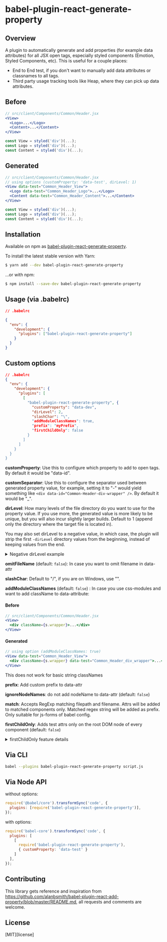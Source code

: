 # babel-plugin-react-generate-property

## Overview 
A plugin to automatically generate and add properties (for example data attributes) for all JSX open tags, especially styled components (Emotion, Styled Components, etc).
This is useful for a couple places:
- End to End test, if you don't want to manually add data attributes or classnames to all tags.
- Third party usage tracking tools like Heap, where they can pick up data attributes.


## Before
```jsx
// src/client/Components/Common/Header.jsx
<View>
  <Logo>...</Logo>
  <Content>...</Content>
</View>

const View = styled('div')(...);
const Logo = styled('div')(...);
const Content = styled('div')(...);
```

## Generated
```jsx
// src/client/Components/Common/Header.jsx
// using options (customProperty: 'data-test', dirLevel: 1)
<View data-test="Common_Header_View">
  <Logo data-test="Common_Header_Logo">...</Logo>
  <Content data-test="Common_Header_Content">...</Content>
</View>

const View = styled('div')(...);
const Logo = styled('div')(...);
const Content = styled('div')(...);
```

## Installation
Available on npm as [babel-plugin-react-generate-property](https://www.npmjs.com/package/babel-plugin-react-generate-property).

To install the latest stable version with Yarn:

```sh
$ yarn add --dev babel-plugin-react-generate-property
```

...or with npm:

```sh
$ npm install --save-dev babel-plugin-react-generate-property
```

## Usage (via .babelrc)
```json
// .babelrc

{
  "env": {
    "development": {
      "plugins": ["babel-plugin-react-generate-property"]
    }
  }
}
```

## Custom options
```json
// .babelrc
{
  "env": {
    "development": {
      "plugins": [
        [
          "babel-plugin-react-generate-property", {
            "customProperty": "data-dev",
            "dirLevel": 2,
            "slashChar": "\",
            "addModuleClassNames": true,
            "prefix": "myPrefix",
            "firstChildOnly": false
          }
        ]
      ]
    }
  }
}
```
**customProperty**: Use this to configure which property to add to open tags. By default it would be "data-id".

**customSeparator**: Use this to configure the separator used between generated property value, for example, setting it to "-" would yield something like `<div data-id="Common-Header-div-wrapper" />`. By default it would be "_".

**dirLevel**: How many levels of the file directory do you want to use for the property value. If you use more, the generated value is more likely to be unique, but you will also incur slightly larger builds. Default to 1 (append only the directory where the target file is located in). 

You may also set dirLevel to a negative value, in which case, the plugin will strip the first `-dirLevel` directory values from the beginning, instead of keeping values from the end.

<details>
<summary>Negative dirLevel example</summary>

Let's say the file to be processed has a relative path of `/src/client/pages/common/tables/MyCustomTable.jsx`.

And the file has content of:
```jsx
<View>
  ...
</View>
```

Now if we pass in `dirLevel: 2`, the generated data id would look like:
```jsx
<View data-id="common_tables_MyCustomTable_View">
  ...
</View>
```

But if `dirLevel: -2` is passed, the plugin would strip relative path from the beginning, and generate something like:
```jsx
<View data-id="client_pages_common_tables_MyCustomTable_View">
  ...
</View>
```

Note that a dirLevel value of `-2` essentially stripped off both the rootDir, and then the `src/` part of the relative path.

</details>

**omitFileName**  (default: `false`): In case you want to omit filename in data-attr

**slashChar**: Default to "/", if you are on Windows, use "\".

**addModuleClassNames**  (default: `false`) : In case you use css-modules and want to add className to data-attribute:

#### Before
```jsx
// src/client/Components/Common/Header.jsx
<View>
  <div className={s.wrapper}>...</div>
</View>
```

#### Generated
```jsx
// using option (addModuleClassNames: true)
<View data-test="Common_Header_View">
  <div className={s.wrapper} data-test="Common_Header_div_wrapper">...</div>
</View>
```

This does not work for basic string classNames

**prefix**: Add custom prefix to data-attr

**ignoreNodeNames**: do not add nodeName to data-attr (default: `false`) 

**match**: Accepts RegExp matching filepath and filename. Attrs will be added to matched components only. Matched regex string will be added as prefix. Only suitable for js-forms of babel config.

**firstChildOnly**: Adds test attrs only on the root DOM node of every component  (default: `false`) 


<details>
<summary>firstChildOnly feature details</summary>

In general it should work as follows:

```jsx
const A = (props) => <main>{props.children}</main>
const B = (props) => <figure /><div>{props.children}<span/></div>

<A><B>Hello</B></A>
```

will be transformed into

```html
<main data-id="prefix_main">
  <figure data-id="prefix_figure"></figure>
  <div>Hello<span></span></div>
</main>
```
The problem behind this feature is: 

- we want to add automated data-attrs and use them in stage environment 
- but stage and production builds use the same docker-image, and there is valid CI logic behind that
- we can detect staging env in runtime, but we can not do so while building
- so we are stuck to keeping attributes in production
- at least we want to keep the gentle minimum for QA, 1 attr per component is enough

Components can be defined in this ways:

```jsx
const Foo = (props) => <main><div>{whatever}<div/><etc /></main>
```

In such case `<main>` will be marked, child DOM nodes will not, until next React component will be met


```jsx
const Foo = (props) => <Wrapper><div>{whatever}</div><etc /></Wrapper>
```

In such case `<div>` will be marked, next DOM nodes in the wrapper will not (gentle minimum)

```jsx
const Foo = (props) => <><div>{whatever}</div><etc /></>
```

In such case `<div>` should be marked by design, next DOM nodes in the Fragment should not. **Actual behaviour with Fragments is unstable for now, not working as intended in some cases.**


</details>


## Via CLI

```sh
babel --plugins babel-plugin-react-generate-property script.js
```

## Via Node API

without options:

```js
require('@babel/core').transformSync('code', {
  plugins: [require('babel-plugin-react-generate-property')],
});
```

with options:

```js
require('babel-core').transformSync('code', {
  plugins: [
    [
      require('babel-plugin-react-generate-property'),
      { customProperty: 'data-test' }
    ]
  ],
});
```

## Contributing
This library gets reference and inspiration from https://github.com/alanbsmith/babel-plugin-react-add-property/blob/master/README.md, all requests and comments are welcome.

## License

[MIT][license]
